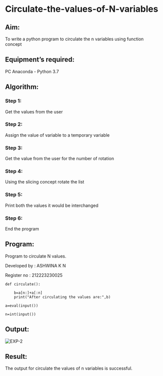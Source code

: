 # Circulate-the-values-of-N-variables
## Aim:
To write a python program to circulate the n variables using function concept
## Equipment’s required:
PC
Anaconda - Python 3.7
## Algorithm: 
### Step 1:
Get the values from the user

### Step 2:
Assign the value of variable to a temporary variable

### Step 3:
Get the value from the user for the number of rotation

### Step 4:
Using the slicing concept rotate the list

### Step 5:
Print both the values it would be interchanged

### Step 6:
End the program

## Program:
Program to circulate N values.

Developed by : ASHWINA K N

Register no : 212223230025
```
def circulate():

    b=a[n:]+a[:n]
    print("After circulating the values are:",b)

a=eval(input())

n=int(input())
```
## Output:

![EXP-2](https://github.com/Ashwinakn/Circulate-the-values-of-N-variables/assets/152128332/5935e04a-c162-4024-b995-cc7f9ceb2aef)

## Result:

The output for circulate the values of n variables is successful.
